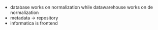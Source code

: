 - database works on normalization while datawarehouse works on de normalization
- metadata -> repository
- informatica is frontend
